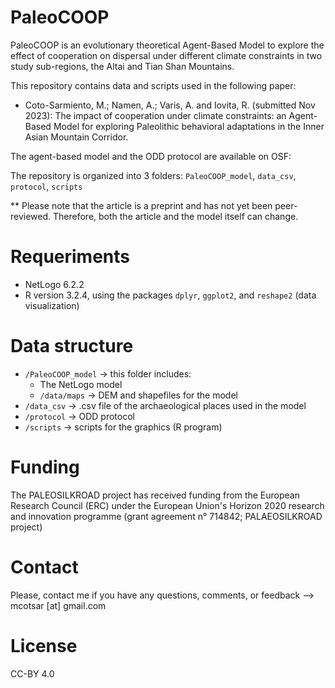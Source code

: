 # PaleoCOOP

PaleoCOOP is an evolutionary theoretical Agent-Based Model to explore the effect of cooperation on dispersal under different climate constraints in two study sub-regions, the Altai and Tian Shan Mountains. 

This repository contains data and scripts used in the following paper:

* Coto-Sarmiento, M.; Namen, A.; Varis, A. and Iovita, R. (submitted Nov 2023): The impact of cooperation under climate constraints: an Agent-Based Model for exploring Paleolithic behavioral adaptations in the Inner Asian Mountain Corridor. 


The agent-based model and the ODD protocol are available on OSF: 

The repository is organized into 3 folders: `PaleoCOOP_model`, `data_csv`, `protocol`, `scripts`

** Please note that the article is a preprint and has not yet been peer-reviewed. Therefore, both the article and the model itself can change.

# Requeriments

* NetLogo 6.2.2
* R version 3.2.4, using the packages `dplyr`, `ggplot2`, and `reshape2` (data visualization)

# Data structure

* `/PaleoCOOP_model` -> this folder includes:
   * The NetLogo model
   * `/data/maps` -> DEM and shapefiles for the model
* `/data_csv` -> .csv file of the archaeological places used in the model
* `/protocol` -> ODD protocol
* `/scripts` -> scripts for the graphics (R program)


# Funding
The PALEOSILKROAD project has received funding from the European Research Council (ERC) under the European Union's Horizon 2020 research and innovation programme (grant agreement n° 714842; PALAEOSILKROAD project)

# Contact

Please, contact me if you have any questions, comments, or feedback --> mcotsar [at] gmail.com

# License
CC-BY 4.0
